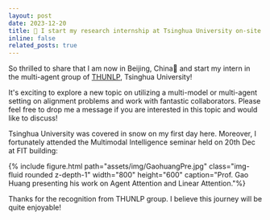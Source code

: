 ```yaml
---
layout: post
date: 2023-12-20
title: 📍 I start my research internship at Tsinghua University on-site. More details by clicking in➡
inline: false
related_posts: true
---
```



So thrilled to share that I am now in Beijing, China📍 and start my intern in the multi-agent group of [THUNLP](https://nlp.csai.tsinghua.edu.cn/), Tsinghua University!

It's exciting to explore a new topic on utilizing a multi-model or multi-agent setting on alignment problems and work with fantastic collaborators. Please feel free to drop me a message if you are interested in this topic and would like to discuss! 

Tsinghua University was covered in snow on my first day here. Moreover, I fortunately attended the Multimodal Intelligence seminar held on 20th Dec at FIT building:

<div class="row mt-3">
    <div class="col-sm mt-3 mt-md-0 mx-auto text-center">
        {% include figure.html path="assets/img/GaohuangPre.jpg" class="img-fluid rounded z-depth-1" width="800" height="600" caption="Prof. Gao Huang presenting his work on Agent Attention and Linear Attention."%}
    </div>  
</div>

Thanks for the recognition from THUNLP group. I believe this journey will be quite enjoyable! 
